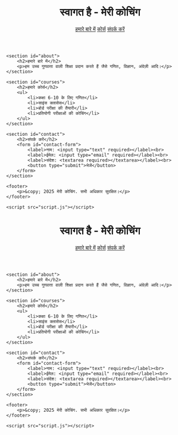 <!DOCTYPE html>
<html lang="hi">
<head>
    <meta charset="UTF-8">
    <meta name="viewport" content="width=device-width, initial-scale=1.0">
    <title>मेरी कोचिंग</title>
    <link rel="stylesheet" href="style.css">
</head>
<body>
    <header>
        <h1>स्वागत है - मेरी कोचिंग</h1>
        <nav>
            <a href="#about">हमारे बारे में</a>
            <a href="#courses">कोर्स</a>
            <a href="#contact">संपर्क करें</a>
        </nav>
    </header>

    <section id="about">
        <h2>हमारे बारे में</h2>
        <p>हम उच्च गुणवत्ता वाली शिक्षा प्रदान करते हैं जैसे गणित, विज्ञान, अंग्रेज़ी आदि।</p>
    </section>

    <section id="courses">
        <h2>हमारे कोर्स</h2>
        <ul>
            <li>कक्षा 6-10 के लिए गणित</li>
            <li>साइंस क्लासेस</li>
            <li>बोर्ड परीक्षा की तैयारी</li>
            <li>प्रतियोगी परीक्षाओं की कोचिंग</li>
        </ul>
    </section>

    <section id="contact">
        <h2>संपर्क करें</h2>
        <form id="contact-form">
            <label>नाम: <input type="text" required></label><br>
            <label>ईमेल: <input type="email" required></label><br>
            <label>संदेश: <textarea required></textarea></label><br>
            <button type="submit">भेजें</button>
        </form>
    </section>

    <footer>
        <p>&copy; 2025 मेरी कोचिंग. सभी अधिकार सुरक्षित।</p>
    </footer>

    <script src="script.js"></script>
</body>
</html><!DOCTYPE html>
<html lang="hi">
<head>
    <meta charset="UTF-8">
    <meta name="viewport" content="width=device-width, initial-scale=1.0">
    <title>मेरी कोचिंग</title>
    <link rel="stylesheet" href="style.css">
</head>
<body>
    <header>
        <h1>स्वागत है - मेरी कोचिंग</h1>
        <nav>
            <a href="#about">हमारे बारे में</a>
            <a href="#courses">कोर्स</a>
            <a href="#contact">संपर्क करें</a>
        </nav>
    </header>

    <section id="about">
        <h2>हमारे बारे में</h2>
        <p>हम उच्च गुणवत्ता वाली शिक्षा प्रदान करते हैं जैसे गणित, विज्ञान, अंग्रेज़ी आदि।</p>
    </section>

    <section id="courses">
        <h2>हमारे कोर्स</h2>
        <ul>
            <li>कक्षा 6-10 के लिए गणित</li>
            <li>साइंस क्लासेस</li>
            <li>बोर्ड परीक्षा की तैयारी</li>
            <li>प्रतियोगी परीक्षाओं की कोचिंग</li>
        </ul>
    </section>

    <section id="contact">
        <h2>संपर्क करें</h2>
        <form id="contact-form">
            <label>नाम: <input type="text" required></label><br>
            <label>ईमेल: <input type="email" required></label><br>
            <label>संदेश: <textarea required></textarea></label><br>
            <button type="submit">भेजें</button>
        </form>
    </section>

    <footer>
        <p>&copy; 2025 मेरी कोचिंग. सभी अधिकार सुरक्षित।</p>
    </footer>

    <script src="script.js"></script>
</body>
</html>
